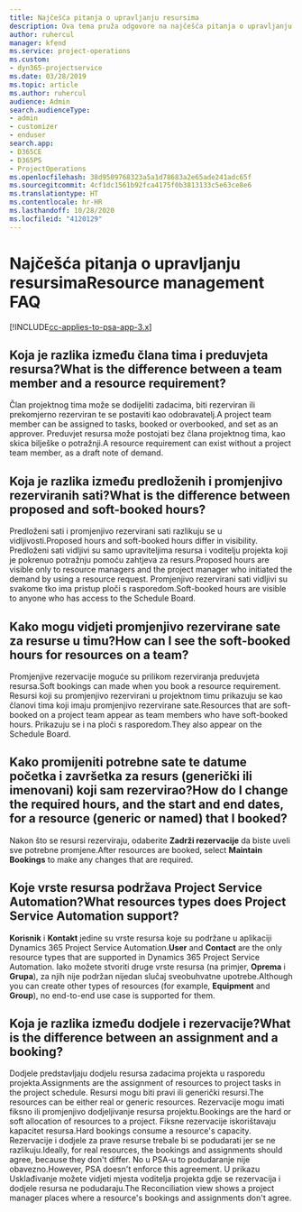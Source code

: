```yaml
---
title: Najčešća pitanja o upravljanju resursima
description: Ova tema pruža odgovore na najčešća pitanja o upravljanju resursima.
author: ruhercul
manager: kfend
ms.service: project-operations
ms.custom:
- dyn365-projectservice
ms.date: 03/28/2019
ms.topic: article
ms.author: ruhercul
audience: Admin
search.audienceType:
- admin
- customizer
- enduser
search.app:
- D365CE
- D365PS
- ProjectOperations
ms.openlocfilehash: 38d9509768323a5a1d78683a2e65ade241adc65f
ms.sourcegitcommit: 4cf1dc1561b92fca4175f0b3813133c5e63ce8e6
ms.translationtype: HT
ms.contentlocale: hr-HR
ms.lasthandoff: 10/28/2020
ms.locfileid: "4120129"
---
```

# <a name="resource-management-faq"></a><span data-ttu-id="0e1f6-103">Najčešća pitanja o upravljanju resursima</span><span class="sxs-lookup"><span data-stu-id="0e1f6-103">Resource management FAQ</span></span>

[!INCLUDE[cc-applies-to-psa-app-3.x](../includes/cc-applies-to-psa-app-3x.md)]

## <a name="what-is-the-difference-between-a-team-member-and-a-resource-requirement"></a><span data-ttu-id="0e1f6-104">Koja je razlika između člana tima i preduvjeta resursa?</span><span class="sxs-lookup"><span data-stu-id="0e1f6-104">What is the difference between a team member and a resource requirement?</span></span>

<span data-ttu-id="0e1f6-105">Član projektnog tima može se dodijeliti zadacima, biti rezerviran ili prekomjerno rezerviran te se postaviti kao odobravatelj.</span><span class="sxs-lookup"><span data-stu-id="0e1f6-105">A project team member can be assigned to tasks, booked or overbooked, and set as an approver.</span></span> <span data-ttu-id="0e1f6-106">Preduvjet resursa može postojati bez člana projektnog tima, kao skica bilješke o potražnji.</span><span class="sxs-lookup"><span data-stu-id="0e1f6-106">A resource requirement can exist without a project team member, as a draft note of demand.</span></span> 

## <a name="what-is-the-difference-between-proposed-and-soft-booked-hours"></a><span data-ttu-id="0e1f6-107">Koja je razlika između predloženih i promjenjivo rezerviranih sati?</span><span class="sxs-lookup"><span data-stu-id="0e1f6-107">What is the difference between proposed and soft-booked hours?</span></span>

<span data-ttu-id="0e1f6-108">Predloženi sati i promjenjivo rezervirani sati razlikuju se u vidljivosti.</span><span class="sxs-lookup"><span data-stu-id="0e1f6-108">Proposed hours and soft-booked hours differ in visibility.</span></span> <span data-ttu-id="0e1f6-109">Predloženi sati vidljivi su samo upraviteljima resursa i voditelju projekta koji je pokrenuo potražnju pomoću zahtjeva za resurs.</span><span class="sxs-lookup"><span data-stu-id="0e1f6-109">Proposed hours are visible only to resource managers and the project manager who initiated the demand by using a resource request.</span></span> <span data-ttu-id="0e1f6-110">Promjenjivo rezervirani sati vidljivi su svakome tko ima pristup ploči s rasporedom.</span><span class="sxs-lookup"><span data-stu-id="0e1f6-110">Soft-booked hours are visible to anyone who has access to the Schedule Board.</span></span>

## <a name="how-can-i-see-the-soft-booked-hours-for-resources-on-a-team"></a><span data-ttu-id="0e1f6-111">Kako mogu vidjeti promjenjivo rezervirane sate za resurse u timu?</span><span class="sxs-lookup"><span data-stu-id="0e1f6-111">How can I see the soft-booked hours for resources on a team?</span></span>

<span data-ttu-id="0e1f6-112">Promjenjive rezervacije moguće su prilikom rezerviranja preduvjeta resursa.</span><span class="sxs-lookup"><span data-stu-id="0e1f6-112">Soft bookings can made when you book a resource requirement.</span></span> <span data-ttu-id="0e1f6-113">Resursi koji su promjenjivo rezervirani u projektnom timu prikazuju se kao članovi tima koji imaju promjenjivo rezervirane sate.</span><span class="sxs-lookup"><span data-stu-id="0e1f6-113">Resources that are soft-booked on a project team appear as team members who have soft-booked hours.</span></span> <span data-ttu-id="0e1f6-114">Prikazuju se i na ploči s rasporedom.</span><span class="sxs-lookup"><span data-stu-id="0e1f6-114">They also appear on the Schedule Board.</span></span>

## <a name="how-do-i-change-the-required-hours-and-the-start-and-end-dates-for-a-resource-generic-or-named-that-i-booked"></a><span data-ttu-id="0e1f6-115">Kako promijeniti potrebne sate te datume početka i završetka za resurs (generički ili imenovani) koji sam rezervirao?</span><span class="sxs-lookup"><span data-stu-id="0e1f6-115">How do I change the required hours, and the start and end dates, for a resource (generic or named) that I booked?</span></span>

<span data-ttu-id="0e1f6-116">Nakon što se resursi rezerviraju, odaberite **Zadrži rezervacije** da biste uveli sve potrebne promjene.</span><span class="sxs-lookup"><span data-stu-id="0e1f6-116">After resources are booked, select **Maintain Bookings** to make any changes that are required.</span></span>

## <a name="what-resources-types-does-project-service-automation-support"></a><span data-ttu-id="0e1f6-117">Koje vrste resursa podržava Project Service Automation?</span><span class="sxs-lookup"><span data-stu-id="0e1f6-117">What resources types does Project Service Automation support?</span></span>

<span data-ttu-id="0e1f6-118">**Korisnik** i **Kontakt** jedine su vrste resursa koje su podržane u aplikaciji Dynamics 365 Project Service Automation.</span><span class="sxs-lookup"><span data-stu-id="0e1f6-118">**User** and **Contact** are the only resource types that are supported in Dynamics 365 Project Service Automation.</span></span> <span data-ttu-id="0e1f6-119">Iako možete stvoriti druge vrste resursa (na primjer, **Oprema** i **Grupa**), za njih nije podržan nijedan slučaj sveobuhvatne upotrebe.</span><span class="sxs-lookup"><span data-stu-id="0e1f6-119">Although you can create other types of resources (for example, **Equipment** and **Group**), no end-to-end use case is supported for them.</span></span>

## <a name="what-is-the-difference-between-an-assignment-and-a-booking"></a><span data-ttu-id="0e1f6-120">Koja je razlika između dodjele i rezervacije?</span><span class="sxs-lookup"><span data-stu-id="0e1f6-120">What is the difference between an assignment and a booking?</span></span>

<span data-ttu-id="0e1f6-121">Dodjele predstavljaju dodjelu resursa zadacima projekta u rasporedu projekta.</span><span class="sxs-lookup"><span data-stu-id="0e1f6-121">Assignments are the assignment of resources to project tasks in the project schedule.</span></span> <span data-ttu-id="0e1f6-122">Resursi mogu biti pravi ili generički resursi.</span><span class="sxs-lookup"><span data-stu-id="0e1f6-122">The resources can be either real or generic resources.</span></span> <span data-ttu-id="0e1f6-123">Rezervacije mogu imati fiksno ili promjenjivo dodjeljivanje resursa projektu.</span><span class="sxs-lookup"><span data-stu-id="0e1f6-123">Bookings are the hard or soft allocation of resources to a project.</span></span> <span data-ttu-id="0e1f6-124">Fiksne rezervacije iskorištavaju kapacitet resursa.</span><span class="sxs-lookup"><span data-stu-id="0e1f6-124">Hard bookings consume a resource's capacity.</span></span> <span data-ttu-id="0e1f6-125">Rezervacije i dodjele za prave resurse trebale bi se podudarati jer se ne razlikuju.</span><span class="sxs-lookup"><span data-stu-id="0e1f6-125">Ideally, for real resources, the bookings and assignments should agree, because they don't differ.</span></span> <span data-ttu-id="0e1f6-126">No u PSA-u to podudaranje nije obavezno.</span><span class="sxs-lookup"><span data-stu-id="0e1f6-126">However, PSA doesn't enforce this agreement.</span></span> <span data-ttu-id="0e1f6-127">U prikazu Usklađivanje možete vidjeti mjesta voditelja projekta gdje se rezervacija i dodjele resursa ne podudaraju.</span><span class="sxs-lookup"><span data-stu-id="0e1f6-127">The Reconciliation view shows a project manager places where a resource's bookings and assignments don't agree.</span></span>
